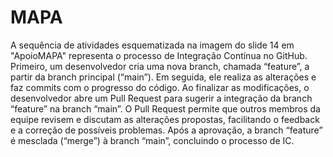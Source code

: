 # MAPA
A sequência de atividades esquematizada na imagem do slide 14 em "ApoioMAPA" representa o processo de Integração Contínua no GitHub. Primeiro, um desenvolvedor cria uma nova branch, chamada “feature”, a partir da branch principal (“main”). Em seguida, ele realiza as alterações e faz commits com o progresso do código. Ao finalizar as modificações, o desenvolvedor abre um Pull Request para sugerir a integração da branch “feature” na branch “main”. O Pull Request permite que outros membros da equipe revisem e discutam as alterações propostas, facilitando o feedback e a correção de possíveis problemas. Após a aprovação, a branch “feature” é mesclada (“merge”) à branch “main”, concluindo o processo de IC.
